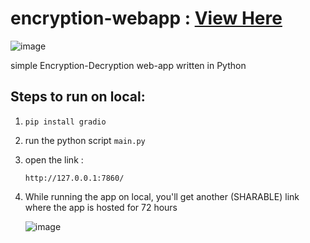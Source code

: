 # encryption-webapp : [View Here](https://huggingface.co/spaces/HridayAg0102/Encryption-Decryption-webapp)

![image](https://user-images.githubusercontent.com/76818035/175426527-7aa12816-777e-4a7d-b59e-88003787c63e.png)

simple Encryption-Decryption web-app written in Python

## Steps to run on local:
1. `pip install gradio`
2. run the python script `main.py`
3. open the link :

	```
	http://127.0.0.1:7860/
	```

4. While running the app on local, you'll get another (SHARABLE) 
	link where the app is hosted for 72 hours
	
	![image](https://user-images.githubusercontent.com/76818035/175426618-bbdd406f-e2bf-414e-a11c-680ddf6a2784.png)

